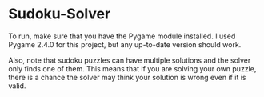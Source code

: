# Sudoku-Solver
To run, make sure that you have the Pygame module installed. I used Pygame 2.4.0 for this project, but any up-to-date version should work.

Also, note that sudoku puzzles can have multiple solutions and the solver only finds one of them. This means that if you are solving your own puzzle, there is a chance the solver may think your solution is wrong even if it is valid.

